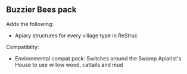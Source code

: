## Buzzier Bees pack

Adds the following:

- Apiary structures for every village type in ReStruc

Compatibilty:

- Environmental compat pack: Switches around the Swamp Apiarist's House to use willow wood, cattails and mud
